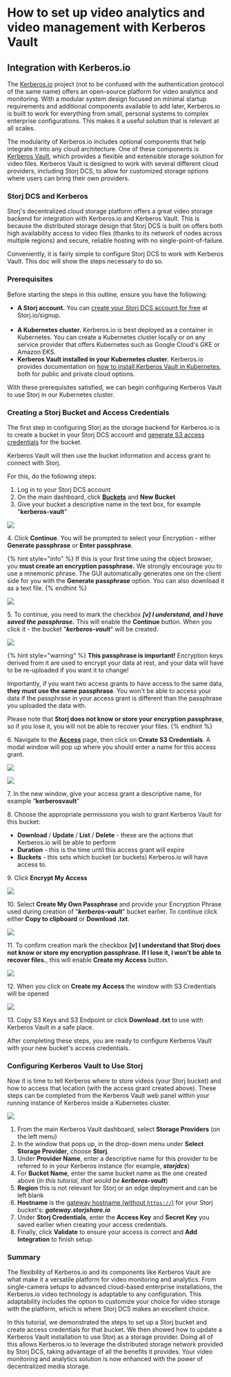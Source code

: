 # How to set up video analytics and video management with Kerberos Vault

## Integration with Kerberos.io

The [Kerberos.io](https://kerberos.io/) project (not to be confused with the authentication protocol of the same name) offers an open-source platform for video analytics and monitoring. With a modular system design focused on minimal startup requirements and additional components available to add later, Kerberos.io is built to work for everything from small, personal systems to complex enterprise configurations. This makes it a useful solution that is relevant at all scales.

The modularity of Kerberos.io includes optional components that help integrate it into any cloud architecture. One of these components is [Kerberos Vault](https://kerberos.io/product/vault/), which provides a flexible and extensible storage solution for video files. Kerberos Vault is designed to work with several different cloud providers, including Storj DCS, to allow for customized storage options where users can bring their own providers.

### Storj DCS and Kerberos

Storj's decentralized cloud storage platform offers a great video storage backend for integration with Kerberos.io and Kerberos Vault. This is because the distributed storage design that Storj DCS is built on offers both high availability access to video files (thanks to its network of nodes across multiple regions) and secure, reliable hosting with no single-point-of-failure.

Conveniently, it is fairly simple to configure Storj DCS to work with Kerberos Vault. This doc will show the steps necessary to do so.

### Prerequisites

Before starting the steps in this outline, ensure you have the following:

* **A Storj account.** You can [create your Storj DCS account for free](../getting-started/satellite-developer-account/creating-your-account.md) at Storj.io/signup.\
  <img src="../.gitbook/assets/Kerberos doc graphic 3.gif" alt="" data-size="original">
* **A Kubernetes cluster.** Kerberos.io is best deployed as a container in Kubernetes. You can create a Kubernetes cluster locally or on any service provider that offers Kubernetes such as Google Cloud's GKE or Amazon EKS.
* **Kerberos Vault installed in your Kubernetes cluster.** Kerberos.io provides documentation on [how to install Kerberos Vault in Kubernetes](https://doc.kerberos.io/vault/installation/), both for public and private cloud options.

With these prerequisites satisfied, we can begin configuring Kerberos Vault to use Storj in our Kubernetes cluster.

### Creating a Storj Bucket and Access Credentials

The first step in configuring Storj as the storage backend for Kerberos.io is to create a bucket in your Storj DCS account and [generate S3 access credentials](../getting-started/gateway-mt/#generate-credentials-to-the-gateway-mt) for the bucket.

Kerberos Vault will then use the bucket information and access grant to connect with Storj.

For this, do the following steps:

1. Log in to your Storj DCS account
2. On the main dashboard, click [**Buckets**](../getting-started/satellite-developer-account/objects.md) and **New Bucket**
3. Give your bucket a descriptive name in the text box, for example "**kerberos-vault**"

![](<../.gitbook/assets/image (26).png>)

4\. Click **Continue**. You will be prompted to select your Encryption - either **Generate passphrase** or **Enter passphrase**.

{% hint style="info" %}
If this is your first time using the object browser, you **must create an encryption passphrase.** We strongly encourage you to use a mnemonic phrase. The GUI automatically generates one on the client side for you with the **Generate passphrase** option. You can also download it as a text file.
{% endhint %}

![](<../.gitbook/assets/image (14).png>)

5\. To continue, you need to mark the checkbox _**\[v] I understand, and I have saved the passphrase.**_ This will enable the **Continue** button. When you click it - the bucket "_**kerberos-vault**_" will be created.

![](<../.gitbook/assets/image (15).png>)

{% hint style="warning" %}
**This passphrase is important!** Encryption keys derived from it are used to encrypt your data at rest, and your data will have to be re-uploaded if you want it to change!

Importantly, if you want two access grants to have access to the same data, **they must use the same passphrase**. You won't be able to access your data if the passphrase in your access grant is different than the passphrase you uploaded the data with.

Please note that **Storj does not know or store your encryption passphrase**, so if you lose it, you will not be able to recover your files.
{% endhint %}

6\. Navigate to the [**Access**](../getting-started/satellite-developer-account/access-grants.md) page, then click on **Create S3 Credentials**. A modal window will pop up where you should enter a name for this access grant.

![](<../.gitbook/assets/image (24).png>)

![](<../.gitbook/assets/image (17).png>)

7\. In the new window, give your access grant a descriptive name, for example “**kerberosvault**”

8\. Choose the appropriate permissions you wish to grant Kerberos Vault for this bucket:

* **Download** / **Update** / **List** / **Delete** - these are the actions that Kerberos.io will be able to perform
* **Duration** - this is the time until this access grant will expire
* **Buckets** - this sets which bucket (or buckets) Kerberos.io will have access to.

9\. Click **Encrypt My Access**

![](<../.gitbook/assets/image (27).png>)

10\. Select **Create My Own Passphrase** and provide your Encryption Phrase used during creation of "_**kerberos-vault**_" bucket earlier. To continue click either **Copy to clipboard** or **Download .txt**.

![](<../.gitbook/assets/image (25).png>)

11\. To confirm creation mark the checkbox **\[v] I understand that Storj does not know or store my encryption passphrase. If I lose it, I won't be able to recover files.**, this will enable **Create my Access** button.

![](<../.gitbook/assets/image (18).png>)

12\. When you click on **Create my Access** the window with S3 Credentials will be opened

![](<../.gitbook/assets/image (4).png>)

13\. Copy S3 Keys and S3 Endpoint or click **Download .txt** to use with Kerberos Vault in a safe place.

After completing these steps, you are ready to configure Kerberos Vault with your new bucket's access credentials.

### Configuring Kerberos Vault to Use Storj

Now it is time to tell Kerberos where to store videos (your Storj bucket) and how to access that location (with the access grant created above). These steps can be completed from the Kerberos Vault web panel within your running instance of Kerberos inside a Kubernetes cluster.

![](<../.gitbook/assets/Kerberos doc graphic 6.gif>)

1. From the main Kerberos Vault dashboard, select **Storage Providers** (on the left menu)
2. In the window that pops up, in the drop-down menu under **Select Storage Provider**, choose **Storj**.
3. Under **Provider Name**, enter a descriptive name for this provider to be referred to in your Kerberos instance (for example, _**storjdcs**_)
4. For **Bucket Name**, enter the same bucket name as the one created above (_in this tutorial, that would be **kerberos-vault**_)
5. **Region** this is not relevant for Storj or an edge deployment and can be left blank
6. **Hostname** is the [gateway hostname (without `https://`)](../api-reference/s3-compatible-gateway/#regions-and-points-of-presence) for your Storj bucket's: _**gateway.storjshare.io**_
7. Under **Storj Credentials**, enter the **Access Key** and **Secret Key** you saved earlier when creating your access credentials.
8. Finally, click **Validate** to ensure your access is correct and **Add Integration** to finish setup.

### Summary

The flexibility of Kerberos.io and its components like Kerberos Vault are what make it a versatile platform for video monitoring and analytics. From single-camera setups to advanced cloud-based enterprise installations, the Kerberos.io video technology is adaptable to any configuration. This adaptability includes the option to customize your choice for video storage with the platform, which is where Storj DCS makes an excellent choice.

In this tutorial, we demonstrated the steps to set up a Storj bucket and create access credentials for that bucket. We then showed how to update a Kerberos Vault installation to use Storj as a storage provider. Doing all of this allows Kerberos.io to leverage the distributed storage network provided by Storj DCS, taking advantage of all the benefits it provides. Your video monitoring and analytics solution is now enhanced with the power of decentralized media storage.

